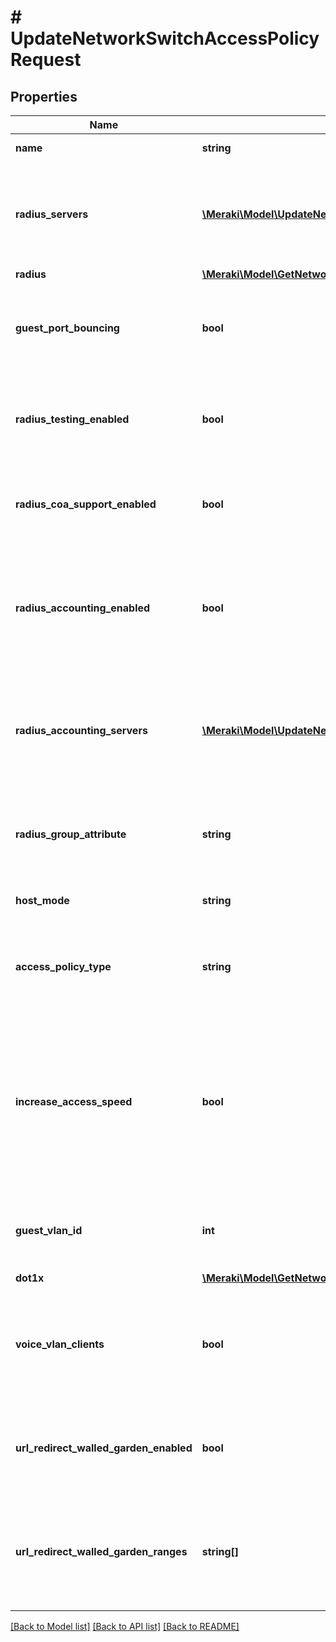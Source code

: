 # # UpdateNetworkSwitchAccessPolicyRequest

## Properties

Name | Type | Description | Notes
------------ | ------------- | ------------- | -------------
**name** | **string** | Name of the access policy | [optional]
**radius_servers** | [**\Meraki\Model\UpdateNetworkSwitchAccessPolicyRequestRadiusServersInner[]**](UpdateNetworkSwitchAccessPolicyRequestRadiusServersInner.md) | List of RADIUS servers to require connecting devices to authenticate against before granting network access | [optional]
**radius** | [**\Meraki\Model\GetNetworkSwitchAccessPolicies200ResponseInnerRadius**](GetNetworkSwitchAccessPolicies200ResponseInnerRadius.md) |  | [optional]
**guest_port_bouncing** | **bool** | If enabled, Meraki devices will periodically send access-request messages to these RADIUS servers | [optional]
**radius_testing_enabled** | **bool** | If enabled, Meraki devices will periodically send access-request messages to these RADIUS servers | [optional]
**radius_coa_support_enabled** | **bool** | Change of authentication for RADIUS re-authentication and disconnection | [optional]
**radius_accounting_enabled** | **bool** | Enable to send start, interim-update and stop messages to a configured RADIUS accounting server for tracking connected clients | [optional]
**radius_accounting_servers** | [**\Meraki\Model\UpdateNetworkSwitchAccessPolicyRequestRadiusAccountingServersInner[]**](UpdateNetworkSwitchAccessPolicyRequestRadiusAccountingServersInner.md) | List of RADIUS accounting servers to require connecting devices to authenticate against before granting network access | [optional]
**radius_group_attribute** | **string** | Acceptable values are &#x60;\&quot;\&quot;&#x60; for None, or &#x60;\&quot;11\&quot;&#x60; for Group Policies ACL | [optional]
**host_mode** | **string** | Choose the Host Mode for the access policy. | [optional]
**access_policy_type** | **string** | Access Type of the policy. Automatically &#39;Hybrid authentication&#39; when hostMode is &#39;Multi-Domain&#39;. | [optional]
**increase_access_speed** | **bool** | Enabling this option will make switches execute 802.1X and MAC-bypass authentication simultaneously so that clients authenticate faster. Only required when accessPolicyType is &#39;Hybrid Authentication. | [optional]
**guest_vlan_id** | **int** | ID for the guest VLAN allow unauthorized devices access to limited network resources | [optional]
**dot1x** | [**\Meraki\Model\GetNetworkSwitchAccessPolicies200ResponseInnerDot1x**](GetNetworkSwitchAccessPolicies200ResponseInnerDot1x.md) |  | [optional]
**voice_vlan_clients** | **bool** | CDP/LLDP capable voice clients will be able to use this VLAN. Automatically true when hostMode is &#39;Multi-Domain&#39;. | [optional]
**url_redirect_walled_garden_enabled** | **bool** | Enable to restrict access for clients to a specific set of IP addresses or hostnames prior to authentication | [optional]
**url_redirect_walled_garden_ranges** | **string[]** | IP address ranges, in CIDR notation, to restrict access for clients to a specific set of IP addresses or hostnames prior to authentication | [optional]

[[Back to Model list]](../../README.md#models) [[Back to API list]](../../README.md#endpoints) [[Back to README]](../../README.md)
